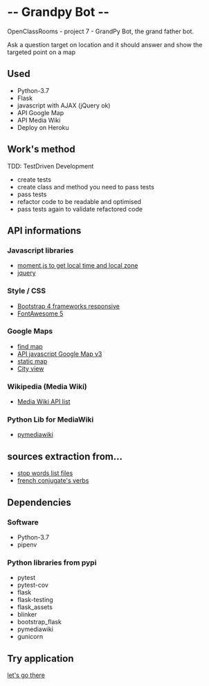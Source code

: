 # -- Grandpy Bot --

OpenClassRooms - project 7 - GrandPy Bot, the grand father bot.

Ask a question target on location and it should answer and show the targeted
 point on a map

## Used

- Python-3.7
- Flask
- javascript with AJAX (jQuery ok)
- API Google Map
- API Media Wiki
- Deploy on Heroku

## Work's method

TDD: TestDriven Development
 
- create tests
- create class and method you need to pass tests
- pass tests
- refactor code to be readable and optimised
- pass tests again to validate refactored code

## API informations

### Javascript libraries

- [moment.js to get local time and local zone](https://momentjs.com/)
- [jquery]()

### Style / CSS

- [Bootstrap 4 frameworks responsive]()
- [FontAwesome 5](https://use.fontawesome.com/releases/v5.10.1/css/all.css)

### Google Maps

- [find map](https://developers.google.com/maps/documentation/urls/guide?hl=fr)
- [API javascript Google Map v3](https://developers.google.com/maps/documentation/javascript/reference/?hl=fr#StreetViewPanorama)
- [static map](https://developers.google.com/maps/documentation/maps-static/intro?hl=fr)
- [City view](https://developers.google.com/maps/documentation/streetview/intro?hl=fr)

### Wikipedia (Media Wiki)

- [Media Wiki API list](https://www.mediawiki.org/wiki/API:Main_page/fr)

### Python Lib for MediaWiki

- [pymediawiki](https://github.com/barrust/mediawiki)

## sources extraction from...

- [stop words list files]()
- [french conjugate's verbs](https://github.com/Drulac/Verbes-Francais-Conjugues)

## Dependencies

### Software

- Python-3.7
- pipenv

### Python libraries from pypi

- pytest
- pytest-cov
- flask
- flask-testing
- flask_assets
- blinker
- bootstrap_flask
- pymediawiki
- gunicorn

## Try application

[let's go there](https://oc-python-p7-lanteri.herokuapp.com/)
